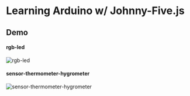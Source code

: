 # Learning Arduino w/ Johnny-Five.js

## Demo

#### rgb-led

![rgb-led](./rgb-led/rgb-led.gif)

#### sensor-thermometer-hygrometer

![sensor-thermometer-hygrometer](./sensor-thermometer-hygrometer/sensor-thermometer-hygrometer.gif)
